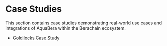 # Case Studies

This section contains case studies demonstrating real-world use cases and integrations of AquaBera within the Berachain ecosystem.

* [Goldilocks Case Study](Goldilocks-Case-Study/)

